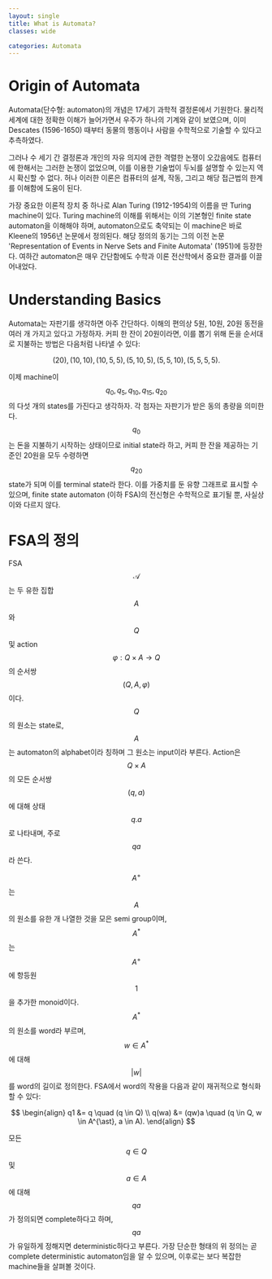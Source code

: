 ```yaml
---
layout: single
title: What is Automata?
classes: wide

categories: Automata
---
```


<script
  src="https://cdn.mathjax.org/mathjax/latest/MathJax.js?config=TeX-AMS-MML_HTMLorMML"
  type="text/javascript">
</script>

# Origin of Automata

Automata(단수형: automaton)의 개념은 17세기 과학적 결정론에서 기원한다.
물리적 세계에 대한 정확한 이해가 늘어가면서 우주가 하나의 기계와 같이 보였으며, 이미 Descates (1596-1650) 때부터 동물의 행동이나 사람을 수학적으로 기술할 수 있다고 추측하였다.

그러나 수 세기 간 결정론과 개인의 자유 의지에 관한 격렬한 논쟁이 오갔음에도 컴퓨터에 한해서는 그러한 논쟁이 없었으며, 이를 이용한 기술법이 두뇌를 설명할 수 있는지 역시 확신할 수 없다.
허나 이러한 이론은 컴퓨터의 설계, 작동, 그리고 해당 접근법의 한계를 이해함에 도움이 된다.

가장 중요한 이론적 장치 중 하나로 Alan Turing (1912-1954)의 이름을 딴 Turing machine이 있다.
Turing machine의 이해를 위해서는 이의 기본형인 finite state automaton을 이해해야 하며, automaton으로도 축약되는 이 machine은 바로 Kleene의 1956년 논문에서 정의된다.
해당 정의의 동기는 그의 이전 논문 'Representation of Events in Nerve Sets and Finite Automata' (1951)에 등장한다.
여하간 automaton은 매우 간단함에도 수학과 이론 전산학에서 중요한 결과를 이끌어내었다.

# Understanding Basics
Automata는 자판기를 생각하면 아주 간단하다.
이해의 편의상 5원, 10원, 20원 동전을 여러 개 가지고 있다고 가정하자.
커피 한 잔이 20원이라면, 이를 뽑기 위해 돈을 순서대로 지불하는 방법은 다음처럼 나타낼 수 있다:

$$ (20), (10, 10), (10, 5, 5), (5, 10, 5), (5, 5, 10), (5, 5, 5, 5). $$

이제 machine이 $$q_{0}, q_{5}, q_{10}, q_{15}, q_{20}$$의 다섯 개의 states를 가진다고 생각하자.
각 첨자는 자판기가 받은 동의 총량을 의미한다.
$$q_0$$는 돈을 지불하기 시작하는 상태이므로 initial state라 하고, 커피 한 잔을 제공하는 기준인 20원을 모두 수령하면 $$q_{20}$$ state가 되며 이를 terminal state라 한다.
이를 가중치를 둔 유향 그래프로 표시할 수 있으며, finite state automaton (이하 FSA)의 전신형은 수학적으로 표기될 뿐, 사실상 이와 다르지 않다.

# FSA의 정의
FSA $$\mathcal{A}$$는 두 유한 집합 $$A$$와 $$Q$$ 및 action $$\varphi: Q \times A \rightarrow Q$$의 순서쌍 $$(Q, A, \varphi)$$이다.
$$Q$$의 원소는 state로, $$A$$는 automaton의 alphabet이라 칭하며 그 원소는 input이라 부른다.
Action은 $$Q \times A$$의 모든 순서쌍 $$(q, a)$$에 대해 상태 $$q.a$$로 나타내며, 주로 $$qa$$라 쓴다.

$$A^{+}$$는 $$A$$의 원소를 유한 개 나열한 것을 모은 semi group이며, $$A^{\ast}$$는 $$A^{+}$$에 항등원 $$1$$을 추가한 monoid이다.
$$A^{\ast}$$의 원소를 word라 부르며, $$w \in A^{\ast}$$에 대해 $$|w|$$를 word의 길이로 정의한다.
FSA에서 word의 작용을 다음과 같이 재귀적으로 형식화할 수 있다:

$$
\begin{align}
q1 &= q \quad (q \in Q) \\
q(wa) &= (qw)a \quad (q \in Q, w \in A^{\ast}, a \in A).
\end{align}
$$

모든 $$q \in Q$$ 및 $$a \in A$$에 대해 $$qa$$가 정의되면 complete하다고 하며, $$qa$$가 유일하게 정해지면 deterministic하다고 부른다.
가장 단순한 형태의 위 정의는 곧 complete deterministic automaton임을 알 수 있으며, 이후로는 보다 복잡한 machine들을 살펴볼 것이다.
